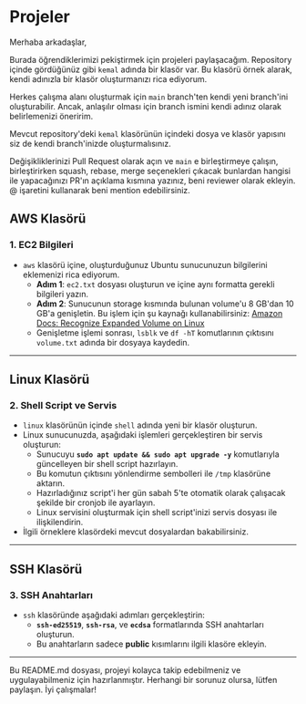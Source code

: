# Projeler

Merhaba arkadaşlar,

Burada öğrendiklerimizi pekiştirmek için projeleri paylaşacağım. Repository içinde gördüğünüz gibi `kemal` adında bir klasör var. Bu klasörü örnek alarak, kendi adınızla bir klasör oluşturmanızı rica ediyorum.

Herkes çalışma alanı oluşturmak için `main` branch'ten kendi yeni branch'ini oluşturabilir. Ancak, anlaşılır olması için branch ismini kendi adınız olarak belirlemenizi öneririm.

Mevcut repository'deki `kemal` klasörünün içindeki dosya ve klasör yapısını siz de kendi branch'inizde oluşturmalısınız.

Değişikliklerinizi Pull Request olarak açın ve `main` e birleştirmeye çalışın, birleştirirken squash, rebase, merge seçenekleri çıkacak bunlardan hangisi ile yapacağınızı PR'ın açıklama kısmına yazınız, beni reviewer olarak ekleyin. @ işaretini kullanarak beni mention edebilirsiniz.

## AWS Klasörü

### 1. EC2 Bilgileri
- `aws` klasörü içine, oluşturduğunuz Ubuntu sunucunuzun bilgilerini eklemenizi rica ediyorum.
  - **Adım 1**: `ec2.txt` dosyası oluşturun ve içine aynı formatta gerekli bilgileri yazın.
  - **Adım 2**: Sunucunun storage kısmında bulunan volume'u 8 GB'dan 10 GB'a genişletin. Bu işlem için şu kaynağı kullanabilirsiniz: [Amazon Docs: Recognize Expanded Volume on Linux](https://docs.aws.amazon.com/ebs/latest/userguide/recognize-expanded-volume-linux.html)
  - Genişletme işlemi sonrası, `lsblk` ve `df -hT` komutlarının çıktısını `volume.txt` adında bir dosyaya kaydedin.

---

## Linux Klasörü

### 2. Shell Script ve Servis
- `linux` klasörünün içinde `shell` adında yeni bir klasör oluşturun.
- Linux sunucunuzda, aşağıdaki işlemleri gerçekleştiren bir servis oluşturun:
  - Sunucuyu **`sudo apt update && sudo apt upgrade -y`** komutlarıyla güncelleyen bir shell script hazırlayın.
  - Bu komutun çıktısını yönlendirme sembolleri ile `/tmp` klasörüne aktarın.
  - Hazırladığınız script'i her gün sabah 5'te otomatik olarak çalışacak şekilde bir cronjob ile ayarlayın.
  - Linux servisini oluşturmak için shell script'inizi servis dosyası ile ilişkilendirin.
- İlgili örneklere klasördeki mevcut dosyalardan bakabilirsiniz.

---

## SSH Klasörü

### 3. SSH Anahtarları
- `ssh` klasöründe aşağıdaki adımları gerçekleştirin:
  - **`ssh-ed25519`**, **`ssh-rsa`**, ve **`ecdsa`** formatlarında SSH anahtarları oluşturun.
  - Bu anahtarların sadece **public** kısımlarını ilgili klasöre ekleyin.

---

Bu README.md dosyası, projeyi kolayca takip edebilmeniz ve uygulayabilmeniz için hazırlanmıştır. Herhangi bir sorunuz olursa, lütfen paylaşın. İyi çalışmalar!
